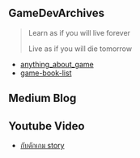 ## GameDevArchives
> Learn as if you will live forever
>
> Live as if you will die tomorrow

- [anything_about_game](https://github.com/killop/anything_about_game) 
- [game-book-list](https://github.com/killop/game-book-list)

## Medium Blog

## Youtube Video
- [กับดักเกม story](https://www.youtube.com/live/8ALvndY4wps?feature=share)
